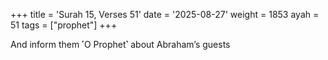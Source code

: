 +++
title = 'Surah 15, Verses 51'
date = '2025-08-27'
weight = 1853
ayah = 51
tags = ["prophet"]
+++

And inform them ˹O Prophet˺ about Abraham’s guests
